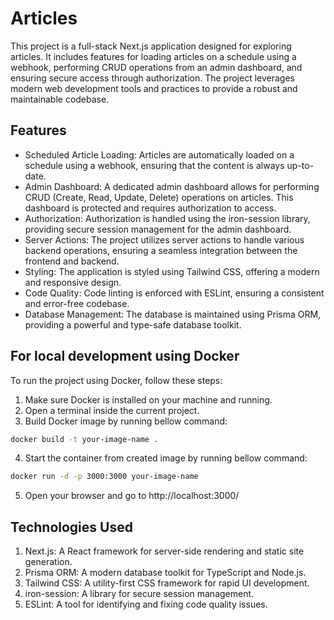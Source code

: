 # Articles

This project is a full-stack Next.js application designed for exploring articles. It includes features for loading articles on a schedule using a webhook, performing CRUD operations from an admin dashboard, and ensuring secure access through authorization. The project leverages modern web development tools and practices to provide a robust and maintainable codebase.

## Features
- Scheduled Article Loading: Articles are automatically loaded on a schedule using a webhook, ensuring that the content is always up-to-date.
- Admin Dashboard: A dedicated admin dashboard allows for performing CRUD (Create, Read, Update, Delete) operations on articles. This dashboard is protected and requires authorization to access.
- Authorization: Authorization is handled using the iron-session library, providing secure session management for the admin dashboard.
- Server Actions: The project utilizes server actions to handle various backend operations, ensuring a seamless integration between the frontend and backend.
- Styling: The application is styled using Tailwind CSS, offering a modern and responsive design.
- Code Quality: Code linting is enforced with ESLint, ensuring a consistent and error-free codebase.
- Database Management: The database is maintained using Prisma ORM, providing a powerful and type-safe database toolkit.

## For local development using Docker
To run the project using Docker, follow these steps:

1. Make sure Docker is installed on your machine and running.
2. Open a terminal inside the current project.
3. Build Docker image by running bellow command:

```bash
docker build -t your-image-name .
```

4. Start the container from created image by running bellow command:

```bash
docker run -d -p 3000:3000 your-image-name
```

5. Open your browser and go to http://localhost:3000/

## Technologies Used

1. Next.js: A React framework for server-side rendering and static site generation.
2. Prisma ORM: A modern database toolkit for TypeScript and Node.js.
3. Tailwind CSS: A utility-first CSS framework for rapid UI development.
4. iron-session: A library for secure session management.
5. ESLint: A tool for identifying and fixing code quality issues.
